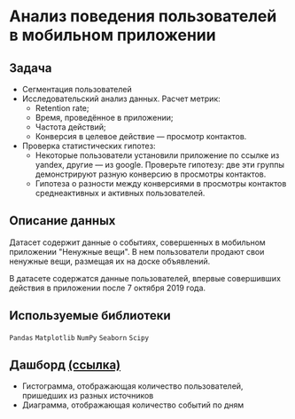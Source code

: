# Анализ поведения пользователей в мобильном приложении

## Задача
* Сегментация пользователей
* Исследовательский анализ данных. Расчет метрик:
  - Retention rate;
  - Время, проведённое в приложении;
  - Частота действий;
  - Конверсия в целевое действие — просмотр контактов.
* Проверка статистических гипотез:
  - Некоторые пользователи установили приложение по ссылке из yandex, другие — из google. Проверьте гипотезу: две эти группы демонстрируют разную конверсию в просмотры контактов.
  - Гипотеза о разности между конверсиями в просмотры контактов среднеактивных и активных пользователей.
  
## Описание данных
Датасет содержит данные о событиях, совершенных в мобильном приложении "Ненужные вещи". В нем пользователи продают свои ненужные вещи, размещая их на доске объявлений.

В датасете содержатся данные пользователей, впервые совершивших действия в приложении после 7 октября 2019 года.
## Используемые библиотеки
`Pandas`  `Matplotlib` `NumPy`  `Seaborn` `Scipy`

## Дашборд [(ссылка)](https://public.tableau.com/app/profile/templtn/viz/_16625906579330/Dashboard1)
- Гистограмма, отображающая количество пользователей, пришедших из разных источников
- Диаграмма, отображающая количество событий по дням
